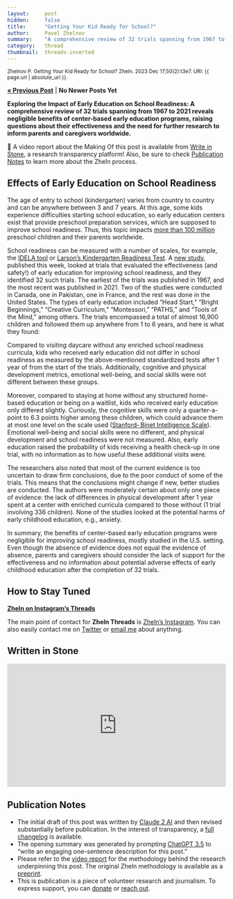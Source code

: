 ```yaml
---
layout:     post
hidden:     false
title:      "Getting Your Kid Ready for School?"
author:     Pavel Zhelnov
summary:    "A comprehensive review of 32 trials spanning from 1967 to 2021 reveals negligible benefits of center-based early education programs, raising questions about their effectiveness and the need for further research to inform parents and caregivers worldwide."
category:   thread
thumbnail:  threads-inverted
---
```


<small>Zhelnov P. Getting Your Kid Ready for School? Zheln. 2023 Dec 17;50(2):t3e7. URI: {{ page.url | absolute_url }}.</small>

**[« Previous Post](https://zheln.com/thread/2023/12/17/1/)** | **No Newer Posts Yet**

**Exploring the Impact of Early Education on School Readiness: A comprehensive review of 32 trials spanning from 1967 to 2021 reveals negligible benefits of center-based early education programs, raising questions about their effectiveness and the need for further research to inform parents and caregivers worldwide.**

🎉 A video report about the Making Of this post is available from [Write in Stone](#written-in-stone), a research transparency platform! Also, be sure to check [Publication Notes](#publication-notes) to learn more about the Zheln process.

## Effects of Early Education on School Readiness

The age of entry to school (kindergarten) varies from country to country and can be anywhere between 3 and 7 years. At this age, some kids experience difficulties starting school education, so early education centers exist that provide preschool preparation services, which are supposed to improve school readiness. Thus, this topic impacts [more than 100 million](https://www.worldbank.org/en/topic/earlychildhooddevelopment) preschool children and their parents worldwide.

School readiness can be measured with a number of scales, for example, the [IDELA tool](https://idela-network.org/the-idela-tool/) or [Larson’s Kindergarten Readiness Test](https://www.google.com/search?q=%22Kindergarten+Readiness+Test%22+Larson). A [new study][mccartan_centre-based_2023], published this week, looked at trials that evaluated the effectiveness (and safety!) of early education for improving school readiness, and they identified 32 such trials. The earliest of the trials was published in 1967, and the most recent was published in 2021. Two of the studies were conducted in Canada, one in Pakistan, one in France, and the rest was done in the United States. The types of early education included “Head Start,” “Bright Beginnings,” “Creative Curriculum,” “Montessori,” “PATHS,” and “Tools of the Mind,” among others. The trials encompassed a total of almost 16,900 children and followed them up anywhere from 1 to 6 years, and here is what they found:

Compared to visiting daycare without any enriched school readiness curricula, kids who received early education did not differ in school readiness as measured by the above-mentioned standardized tests after 1 year of from the start of the trials. Additionally, cognitive and physical development metrics, emotional well-being, and social skills were not different between these groups.

Moreover, compared to staying at home without any structured home-based education or being on a waitlist, kids who received early education only differed slightly. Curiously, the cognitive skills were only a quarter-a-point to 6.3 points higher among these children, which could advance them at most one level on the scale used ([Stanford‐
Binet Intelligence Scale](https://en.wikipedia.org/wiki/Stanford%E2%80%93Binet_Intelligence_Scales)). Emotional well-being and social skills were no different, and physical development and school readiness were not measured. Also, early education raised the probability of kids receiving a health check-up in one trial, with no information as to how useful these additional visits were.

The researchers also noted that most of the current evidence is too uncertain to draw firm conclusions, due to the poor conduct of some of the trials. This means that the conclusions might change if new, better studies are conducted. The authors were moderately certain about only one piece of evidence: the lack of differences in physical development after 1 year spent at a center with enriched curricula compared to those without (1 trial involving 336 children). None of the studies looked at the potential harms of early childhood education, e.g., anxiety.

In summary, the benefits of center-based early education programs were negligible for improving school readiness, mostly studied in the U.S. setting. Even though the absence of evidence does not equal the evidence of absence, parents and caregivers should consider the lack of support for the effectiveness and no information about potential adverse effects of early childhood education after the completion of 32 trials.

## How to Stay Tuned

<i class="fa fa-instagram"></i> **[Zheln on Instagram’s Threads](https://www.threads.net/@igzheln)**

The main point of contact for **Zheln Threads** is [Zheln’s Instagram](https://instagram.com/igzheln). You can also easily contact me on [Twitter](https://twitter.com/drzhelnov) or [email me](mailto:pavel@zheln.com) about anything.

## Written in Stone

<div style='position: relative; padding-bottom: 56.25%; width: 100%; display: flex; flex-direction: row; justify-content: center; align-items: center;'><iframe style='top: 0; width: 100%; height: 100% !important; position: absolute' allowtransparency='true' sandbox='allow-same-origin allow-popups allow-top-navigation allow-orientation-lock allow-scripts allow-forms' src='https://www.writeinstone.com/widget/published-58450f68-aa70-4124-a15c-5c20b91a6d1c?lightmode=false?primary=000000?secondary=5a4e70' frameborder='0' scrolling='no' allow='accelerometer; autoplay; encrypted-media; gyroscope; picture-in-picture' allowfullscreen></iframe></div>

## Publication Notes

- The initial draft of this post was written by [Claude 2 AI](https://claude.ai/) and then revised substantially before publication. In the interest of transparency, a [full changelog](https://github.com/drzhelnov/zheln.github.io/commits/master/_posts/thread/2023-12-17-1.md) is available.
- The opening summary was generated by prompting [ChatGPT 3.5](https://chat.openai.com/) to “write an engaging one-sentence description for this post.”
- Please refer to the [video report](#written-in-stone) for the methodology behind the research underpinning this post. The original Zheln methodology is available as a [preprint](https://doi.org/10.31222/osf.io/y2nrb).
- This is publication is a piece of volunteer research and journalism. To express support, you can [donate](https://github.com/sponsors/drzhelnov) or [reach out](#how-to-stay-tuned).

[mccartan_centre-based_2023]: https://doi.org/10.1002/cl2.1363 "McCartan CJ, Roberts J, Jordan JA. Centre-based early education interventions for improving school readiness: A systematic review. Campbell Syst Rev. 2023 Dec 13;19(4):e1363. doi: 10.1002/cl2.1363. PMID: 38093815; PMCID: PMC10718474."
